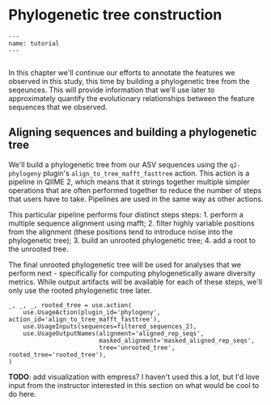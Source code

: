 # Phylogenetic tree construction

```{usage-scope}
---
name: tutorial
---
```

```{usage-selector}
```

In this chapter we'll continue our efforts to annotate the features we observed
in this study, this time by building a phylogenetic tree from the seqeunces.
This will provide information that we'll use later to approximately quantify
the evolutionary relationships between the feature sequences that we observed.

## Aligning sequences and building a phylogenetic tree

We'll build a phylogenetic tree from our ASV sequences
using the `q2-phylogeny` plugin's `align_to_tree_mafft_fasttree`
action. This action is a pipeline in QIIME 2, which means that it strings
together multiple simpler operations that are often performed together to 
reduce the number of steps that users have to take. Pipelines are used in the 
same way as other actions.

This particular pipeline performs four distinct steps steps:
    1. perform a multiple sequence alignment using mafft;
    2. filter highly variable positions from the alignment (these positions tend to introduce noise into the phylogenetic tree);
    3. build an unrooted phylogenetic tree;
    4. add a root to the unrooted tree. 

The final unrooted phylogenetic tree will be used for analyses that we perform
next - specifically for computing phylogenetically aware diversity metrics. 
While output artifacts will be available for each of these steps, we'll only 
use the rooted phylogenetic tree later. 

```{usage}
_, _, _, rooted_tree = use.action(
    use.UsageAction(plugin_id='phylogeny', action_id='align_to_tree_mafft_fasttree'),
    use.UsageInputs(sequences=filtered_sequences_2),
    use.UsageOutputNames(alignment='aligned_rep_seqs',
                         masked_alignment='masked_aligned_rep_seqs',
                         tree='unrooted_tree', rooted_tree='rooted_tree'),
)
```

**TODO**: add visualization with empress? I haven't used this a lot, but I'd 
love input from the instructor interested in this section on what would be 
cool to do here. 